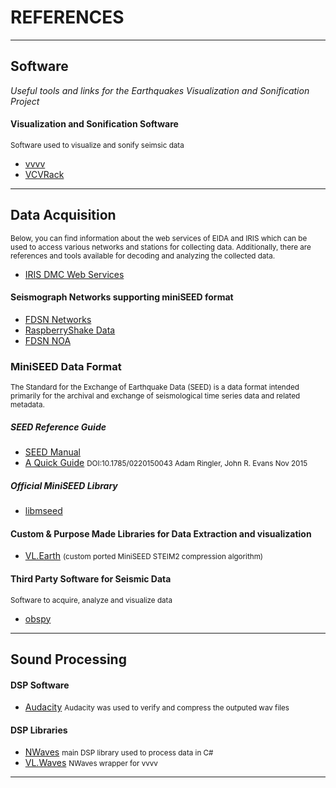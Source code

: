 # REFERENCES
***


## Software
<cite>Useful tools and links for the Earthquakes Visualization and Sonification Project</cite>


#### Visualization and Sonification Software 
<small>Software used to visualize and sonify seimsic data</small>
- [vvvv](https://visualprogramming.net/)
- [VCVRack](https://vcvrack.com/)
***
## Data Acquisition
<small>Below, you can find information about the web services of EIDA and IRIS which can be used to access various networks and stations for collecting data. Additionally, there are references and tools available for decoding and analyzing the collected data.</small>
- [IRIS DMC Web Services](http://service.iris.edu/)
#### Seismograph Networks supporting miniSEED format
- [FDSN Networks](http://www.fdsn.org/networks/)
- [RaspberryShake Data](https://data.raspberryshake.org/fdsnws/)
- [FDSN NOA](http://eida.gein.noa.gr/fdsnws)

### MiniSEED Data Format
<small>The Standard for the Exchange of Earthquake Data (SEED) is a data format intended primarily for the archival and exchange of seismological time series data and related metadata.</small>

##### SEED Reference Guide
- [SEED Manual](http://www.fdsn.org/pdf/SEEDManual_V2.4.pdf)
- [A Quick Guide](https://www.researchgate.net/publication/283662927_A_quick_SEED_tutorial) <small >DOI:10.1785/0220150043 Adam Ringler, John R. Evans
 Nov 2015</small>

##### Official MiniSEED Library
- [libmseed](https://github.com/EarthScope/libmseed)

#### Custom & Purpose Made Libraries for Data Extraction and visualization
- [VL.Earth](https://github.com/cnisidis/VL.Earth) <small>(custom ported MiniSEED STEIM2 compression algorithm)</small>

#### Third Party Software for Seismic Data
<small>Software to acquire, analyze and visualize data</small>
- [obspy](https://github.com/obspy/obspy) 


***

## Sound Processing
#### DSP Software
- [Audacity](https://www.audacityteam.org/)
<small>Audacity was used to verify and compress the outputed wav files</small>
#### DSP Libraries
- [NWaves](https://github.com/ar1st0crat/NWaves)
<small>main DSP library used to process data in C#</small>
- [VL.Waves](https://github.com/cnisidis/VL.Waves) 
  <small>NWaves wrapper for vvvv</small>
***






